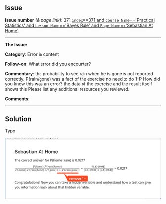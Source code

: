 ## Issue
**Issue number** _(& page link)_: 371 [`index`==371 and `Course Name`=='Practical Statistics' and `Lesson Name`=='Bayes Rule' and `Page Name`=='Sebastian At Home'](https://mocha.udacity.com/programs/nd496-mentors-sandbox/en-us/construction/courses/545f4c46-ae54-4164-897e-4a0bb573302d/lessons/ls12047/pages/e5b031d1-a1bf-41d3-8b72-32db57ad3ec4)
***

**The Issue:**

**Category**: Error in content

**Follow-on**: What error did you encounter?

**Commentary**: the probability to see rain when he is gone is not reported
correctly. P(rain/gone) was a fact of the exercise no need to do
1-P How did you know this was an error? the data of the exercise
and the result itself shows this Please list any additional
resources you reviewed.

**Comments**: 


***
## Solution

Typo

<img style='width: 600px' src="./images/371.png"></img>